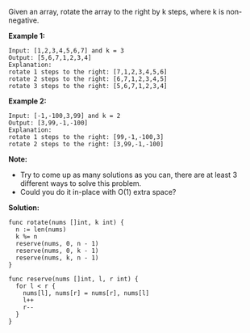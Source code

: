 Given an array, rotate the array to the right by k steps, where k is non-negative.

**Example 1:**
```
Input: [1,2,3,4,5,6,7] and k = 3
Output: [5,6,7,1,2,3,4]
Explanation:
rotate 1 steps to the right: [7,1,2,3,4,5,6]
rotate 2 steps to the right: [6,7,1,2,3,4,5]
rotate 3 steps to the right: [5,6,7,1,2,3,4]
```
**Example 2:**
```
Input: [-1,-100,3,99] and k = 2
Output: [3,99,-1,-100]
Explanation: 
rotate 1 steps to the right: [99,-1,-100,3]
rotate 2 steps to the right: [3,99,-1,-100]
```
**Note:**

- Try to come up as many solutions as you can, there are at least 3 different ways to solve this problem.
- Could you do it in-place with O(1) extra space?

**Solution:**

```golang
func rotate(nums []int, k int) {
  n := len(nums)
  k %= n
  reserve(nums, 0, n - 1)
  reserve(nums, 0, k - 1)
  reserve(nums, k, n - 1)
}

func reserve(nums []int, l, r int) {
  for l < r {
    nums[l], nums[r] = nums[r], nums[l]
    l++
    r--
  }
}
```
